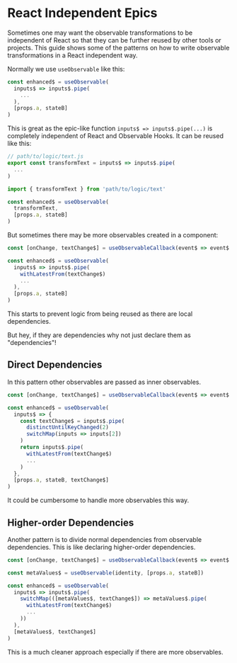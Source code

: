 # React Independent Epics

Sometimes one may want the observable transformations to be independent of React so that they can be further reused by other tools or projects. This guide shows some of the patterns on how to write observable transformations in a React independent way.

Normally we use `useObservable` like this:

```js
const enhanced$ = useObservable(
  inputs$ => inputs$.pipe(
    ...
  ),
  [props.a, stateB]
)
```

This is great as the epic-like function `inputs$ => inputs$.pipe(...)` is completely independent of React and Observable Hooks. It can be reused like this:

```js
// path/to/logic/text.js
export const transformText = inputs$ => inputs$.pipe(
  ...
)
```

```js
import { transformText } from 'path/to/logic/text'

const enhanced$ = useObservable(
  transformText,
  [props.a, stateB]
)
```

But sometimes there may be more observables created in a component:

```js
const [onChange, textChange$] = useObservableCallback(event$ => event$.pipe(...))

const enhanced$ = useObservable(
  inputs$ => inputs$.pipe(
    withLatestFrom(textChange$)
    ...
  ),
  [props.a, stateB]
)
```

This starts to prevent logic from being reused as there are local dependencies.

But hey, if they are dependencies why not just declare them as "dependencies"!

## Direct Dependencies

In this pattern other observables are passed as inner observables.

```js
const [onChange, textChange$] = useObservableCallback(event$ => event$.pipe(...))

const enhanced$ = useObservable(
  inputs$ => {
    const textChange$ = inputs$.pipe(
      distinctUntilKeyChanged(2)
      switchMap(inputs => inputs[2])
    )
    return inputs$.pipe(
      withLatestFrom(textChange$)
      ...
    )
  },
  [props.a, stateB, textChange$]
)
```

It could be cumbersome to handle more observables this way.

## Higher-order Dependencies

Another pattern is to divide normal dependencies from observable dependencies. This is like declaring higher-order dependencies.

```js
const [onChange, textChange$] = useObservableCallback(event$ => event$.pipe(...))

const metaValues$ = useObservable(identity, [props.a, stateB])

const enhanced$ = useObservable(
  inputs$ => inputs$.pipe(
    switchMap(([metaValues$, textChange$]) => metaValues$.pipe(
      withLatestFrom(textChange$)
      ...
    ))
  ),
  [metaValues$, textChange$]
)
```

This is a much cleaner approach especially if there are more observables.
